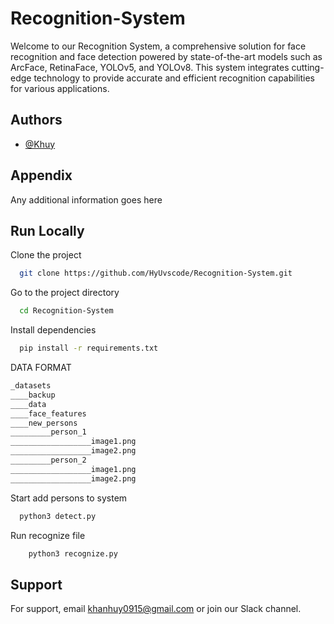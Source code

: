 
# Recognition-System

Welcome to our Recognition System, a comprehensive solution for face recognition and face detection powered by state-of-the-art models such as ArcFace, RetinaFace, YOLOv5, and YOLOv8. This system integrates cutting-edge technology to provide accurate and efficient recognition capabilities for various applications.
## Authors

- [@Khuy](https://github.com/HyUvscode)



## Appendix

Any additional information goes here


## Run Locally

Clone the project

```bash
  git clone https://github.com/HyUvscode/Recognition-System.git
```

Go to the project directory

```bash
  cd Recognition-System
```

Install dependencies

```bash
  pip install -r requirements.txt
```

DATA FORMAT
```bash
_datasets
____backup
____data
____face_features
____new_persons
_________person_1
__________________image1.png
__________________image2.png
_________person_2
__________________image1.png
__________________image2.png
```

Start add persons to system

```bash
  python3 detect.py
```

Run recognize file

```bash
    python3 recognize.py
```

## Support

For support, email khanhuy0915@gmail.com or join our Slack channel.

